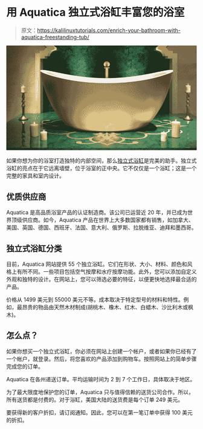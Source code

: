 # 用 Aquatica 独立式浴缸丰富您的浴室

> 原文：<https://kalilinuxtutorials.com/enrich-your-bathroom-with-aquatica-freestanding-tub/>

[![Enrich your Bathroom with Aquatica Freestanding Tub](img//f8751b57203ba33cc40ed8857745e0d4.png "Enrich your Bathroom with Aquatica Freestanding Tub")](https://1.bp.blogspot.com/-0PbxEUcejTw/YF67Ec24g5I/AAAAAAAAMTQ/qREq5Ig-Xco7x-mWY9gPn8rpcDjBnwpIACLcBGAsYHQ/s16000/tubs.PNG)

如果你想为你的浴室打造独特的内部空间，那么[独立式浴缸](https://www.aquaticausa.com/category/freestanding-bathtubs)是完美的助手。独立式浴缸的亮点在于它远离墙壁，位于浴室的正中央。它不仅仅是一个浴缸；这是一个完整的家具和室内设计。

## 优质供应商

Aquatica 是高品质浴室产品的认证制造商。该公司已运营近 20 年，并已成为世界顶级供应商。如今，Aquatica 产品在世界上大多数国家都有销售，如加拿大、美国、英国、德国、西班牙、法国、意大利、俄罗斯、拉脱维亚、迪拜和墨西哥。

## 独立式浴缸分类

目前，Aquatica 网站提供 55 个独立浴缸。它们在形状、大小、材料、颜色和风格上有所不同。一些项目包括空气按摩和水疗按摩功能。此外，您可以添加自定义外观和独特的设计。在网站上，您可以筛选必要的特征，以便更快地选择最合适的产品。

价格从 1499 美元到 55000 美元不等。成本取决于特定型号的材料和特性。例如，最昂贵的物品由天然木材制成(胡桃木、橡木、红木、白蜡木、沙比利木或枫木)。

## 怎么点？

如果你想买一个独立式浴缸，你必须在网站上创建一个帐户，或者如果你已经有了一个帐户，就登录。然后，将您喜欢的产品添加到购物车。按照网站上的简单步骤完成您的订单。

Aquatica 在各州递送订单。平均运输时间为 2 到 7 个工作日，具体取决于地区。

为了最大限度地保护您的订单，Aquatica 只与值得信赖的送货公司合作。所以，所有送货都是付费的。对于浴缸，美国大陆的送货费是每个订单 249 美元。

要获得新的客户折扣，请订阅通知。因此，您可以在第一笔订单中获得 100 美元的折扣。